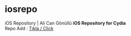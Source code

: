 # iosrepo
iOS Repository | Ali Can Gönüllü
<b>iOS Repository for Cydia</b><br>
Repo Add : <a href="cydia://url/https://cydia.saurik.com/api/share#?source=http://alicangonullu.github.io/iosrepo/">Tıkla / Click</a>
